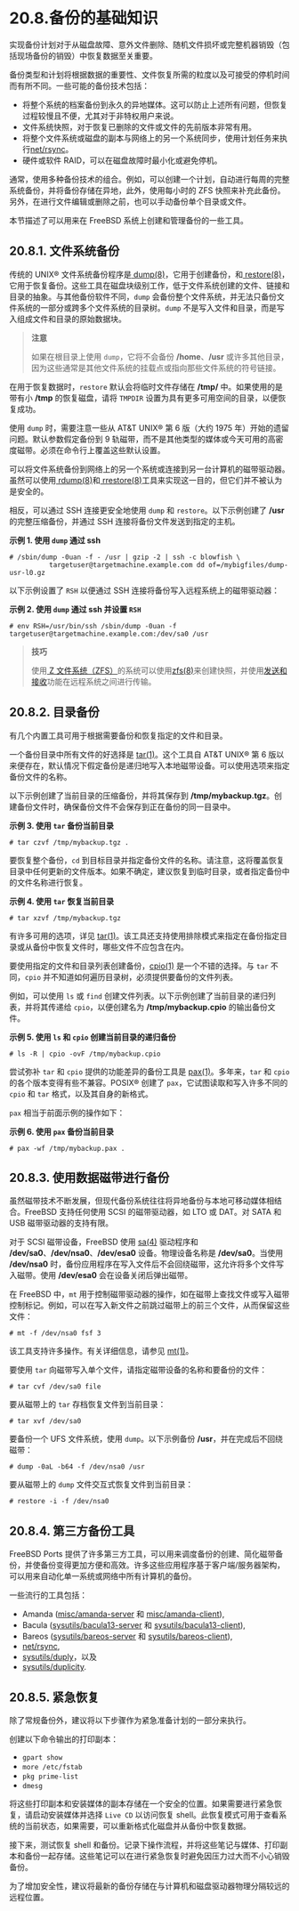 # 20.8.备份的基础知识

实现备份计划对于从磁盘故障、意外文件删除、随机文件损坏或完整机器销毁（包括现场备份的销毁）中恢复数据至关重要。

备份类型和计划将根据数据的重要性、文件恢复所需的粒度以及可接受的停机时间而有所不同。一些可能的备份技术包括：

* 将整个系统的档案备份到永久的异地媒体。这可以防止上述所有问题，但恢复过程较慢且不便，尤其对于非特权用户来说。
* 文件系统快照，对于恢复已删除的文件或文件的先前版本非常有用。
* 将整个文件系统或磁盘的副本与网络上的另一个系统同步，使用计划任务来执行[net/rsync](https://cgit.freebsd.org/ports/tree/net/rsync/)。
* 硬件或软件 RAID，可以在磁盘故障时最小化或避免停机。

通常，使用多种备份技术的组合。例如，可以创建一个计划，自动进行每周的完整系统备份，并将备份存储在异地，此外，使用每小时的 ZFS 快照来补充此备份。另外，在进行文件编辑或删除之前，也可以手动备份单个目录或文件。

本节描述了可以用来在 FreeBSD 系统上创建和管理备份的一些工具。

## 20.8.1. 文件系统备份

传统的 UNIX® 文件系统备份程序是[ dump(8)](https://man.freebsd.org/cgi/man.cgi?query=dump&sektion=8&format=html)，它用于创建备份，和[ restore(8)](https://man.freebsd.org/cgi/man.cgi?query=restore&sektion=8&format=html)，它用于恢复备份。这些工具在磁盘块级别工作，低于文件系统创建的文件、链接和目录的抽象。与其他备份软件不同，`dump` 会备份整个文件系统，并无法只备份文件系统的一部分或跨多个文件系统的目录树。`dump` 不是写入文件和目录，而是写入组成文件和目录的原始数据块。

>**注意**
>
>如果在根目录上使用 `dump`，它将不会备份 **/home**、**/usr** 或许多其他目录，因为这些通常是其他文件系统的挂载点或指向那些文件系统的符号链接。

在用于恢复数据时，`restore` 默认会将临时文件存储在 **/tmp/** 中。如果使用的是带有小 **/tmp** 的恢复磁盘，请将 `TMPDIR` 设置为具有更多可用空间的目录，以便恢复成功。

使用 `dump` 时，需要注意一些从 AT&T UNIX® 第 6 版（大约 1975 年）开始的遗留问题。默认参数假定备份到 9 轨磁带，而不是其他类型的媒体或今天可用的高密度磁带。必须在命令行上覆盖这些默认设置。

可以将文件系统备份到网络上的另一个系统或连接到另一台计算机的磁带驱动器。虽然可以使用[ rdump(8)](https://man.freebsd.org/cgi/man.cgi?query=rdump&sektion=8&format=html)和[ rrestore(8)](https://man.freebsd.org/cgi/man.cgi?query=rrestore&sektion=8&format=html)工具来实现这一目的，但它们并不被认为是安全的。

相反，可以通过 SSH 连接更安全地使用 `dump` 和 `restore`。以下示例创建了 **/usr** 的完整压缩备份，并通过 SSH 连接将备份文件发送到指定的主机。

**示例 1. 使用 `dump` 通过 ssh**

```
# /sbin/dump -0uan -f - /usr | gzip -2 | ssh -c blowfish \
          targetuser@targetmachine.example.com dd of=/mybigfiles/dump-usr-l0.gz
```

以下示例设置了 `RSH` 以便通过 SSH 连接将备份写入远程系统上的磁带驱动器：

**示例 2. 使用 `dump` 通过 ssh 并设置 `RSH`**

```
# env RSH=/usr/bin/ssh /sbin/dump -0uan -f targetuser@targetmachine.example.com:/dev/sa0 /usr
```

>**技巧**
>
>使用[ Z 文件系统（ZFS）](https://docs.freebsd.org/en/books/handbook/zfs/#)的系统可以使用[zfs(8)](https://man.freebsd.org/cgi/man.cgi?query=zfs&sektion=8&format=html)来创建快照，并使用[发送和接收](https://docs.freebsd.org/en/books/handbook/zfs/#zfs-zfs-send)功能在远程系统之间进行传输。


## 20.8.2. 目录备份

有几个内置工具可用于根据需要备份和恢复指定的文件和目录。

一个备份目录中所有文件的好选择是 [tar(1)](https://man.freebsd.org/cgi/man.cgi?query=tar&sektion=1&format=html)。这个工具自 AT&T UNIX® 第 6 版以来便存在，默认情况下假定备份是递归地写入本地磁带设备。可以使用选项来指定备份文件的名称。

以下示例创建了当前目录的压缩备份，并将其保存到 **/tmp/mybackup.tgz**。创建备份文件时，确保备份文件不会保存到正在备份的同一目录中。

**示例 3. 使用 `tar` 备份当前目录**

```
# tar czvf /tmp/mybackup.tgz .
```

要恢复整个备份，`cd` 到目标目录并指定备份文件的名称。请注意，这将覆盖恢复目录中任何更新的文件版本。如果不确定，建议恢复到临时目录，或者指定备份中的文件名称进行恢复。

**示例 4. 使用 `tar` 恢复当前目录**

```
# tar xzvf /tmp/mybackup.tgz
```

有许多可用的选项，详见 [tar(1)](https://man.freebsd.org/cgi/man.cgi?query=tar&sektion=1&format=html)。该工具还支持使用排除模式来指定在备份指定目录或从备份中恢复文件时，哪些文件不应包含在内。

要使用指定的文件和目录列表创建备份，[cpio(1)](https://man.freebsd.org/cgi/man.cgi?query=cpio&sektion=1&format=html) 是一个不错的选择。与 `tar` 不同，`cpio` 并不知道如何遍历目录树，必须提供要备份的文件列表。

例如，可以使用 `ls` 或 `find` 创建文件列表。以下示例创建了当前目录的递归列表，并将其传递给 `cpio`，以便创建名为 **/tmp/mybackup.cpio** 的输出备份文件。

**示例 5. 使用 `ls` 和 `cpio` 创建当前目录的递归备份**

```
# ls -R | cpio -ovF /tmp/mybackup.cpio
```

尝试弥补 `tar` 和 `cpio` 提供的功能差异的备份工具是 [pax(1)](https://man.freebsd.org/cgi/man.cgi?query=pax&sektion=1&format=html)。多年来，`tar` 和 `cpio` 的各个版本变得有些不兼容。POSIX® 创建了 `pax`，它试图读取和写入许多不同的 `cpio` 和 `tar` 格式，以及其自身的新格式。

`pax` 相当于前面示例的操作如下：

**示例 6. 使用 `pax` 备份当前目录**

```
# pax -wf /tmp/mybackup.pax .
```

## 20.8.3. 使用数据磁带进行备份

虽然磁带技术不断发展，但现代备份系统往往将异地备份与本地可移动媒体相结合。FreeBSD 支持任何使用 SCSI 的磁带驱动器，如 LTO 或 DAT。对 SATA 和 USB 磁带驱动器的支持有限。

对于 SCSI 磁带设备，FreeBSD 使用 [sa(4)](https://man.freebsd.org/cgi/man.cgi?query=sa&sektion=4&format=html) 驱动程序和 **/dev/sa0**、**/dev/nsa0**、**/dev/esa0** 设备。物理设备名称是 **/dev/sa0**。当使用 **/dev/nsa0** 时，备份应用程序在写入文件后不会回绕磁带，这允许将多个文件写入磁带。使用 **/dev/esa0** 会在设备关闭后弹出磁带。

在 FreeBSD 中，`mt` 用于控制磁带驱动器的操作，如在磁带上查找文件或写入磁带控制标记。例如，可以在写入新文件之前跳过磁带上的前三个文件，从而保留这些文件：

```
# mt -f /dev/nsa0 fsf 3
```

该工具支持许多操作。有关详细信息，请参见 [mt(1)](https://man.freebsd.org/cgi/man.cgi?query=mt&sektion=1&format=html)。

要使用 `tar` 向磁带写入单个文件，请指定磁带设备的名称和要备份的文件：

```
# tar cvf /dev/sa0 file
```

要从磁带上的 `tar` 存档恢复文件到当前目录：

```
# tar xvf /dev/sa0
```

要备份一个 UFS 文件系统，使用 `dump`。以下示例备份 **/usr**，并在完成后不回绕磁带：

```
# dump -0aL -b64 -f /dev/nsa0 /usr
```

要从磁带上的 `dump` 文件交互式恢复文件到当前目录：

```
# restore -i -f /dev/nsa0
```

## 20.8.4. 第三方备份工具

FreeBSD Ports  提供了许多第三方工具，可以用来调度备份的创建、简化磁带备份，并使备份变得更加方便和高效。许多这些应用程序基于客户端/服务器架构，可以用来自动化单一系统或网络中所有计算机的备份。

一些流行的工具包括：

* Amanda ([misc/amanda-server](https://cgit.freebsd.org/ports/tree/misc/amanda-server/) 和 [misc/amanda-client](https://cgit.freebsd.org/ports/tree/misc/amanda-client/)),
* Bacula ([sysutils/bacula13-server](https://cgit.freebsd.org/ports/tree/sysutils/bacula13-server/) 和 [sysutils/bacula13-client](https://cgit.freebsd.org/ports/tree/sysutils/bacula13-client/)),
* Bareos ([sysutils/bareos-server](https://cgit.freebsd.org/ports/tree/sysutils/bareos-server/) 和 [sysutils/bareos-client](https://cgit.freebsd.org/ports/tree/sysutils/bareos-client/)),
* [net/rsync](https://cgit.freebsd.org/ports/tree/net/rsync/),
* [sysutils/duply](https://cgit.freebsd.org/ports/tree/sysutils/duply/)，以及
* [sysutils/duplicity](https://cgit.freebsd.org/ports/tree/sysutils/duplicity/).

## 20.8.5. 紧急恢复

除了常规备份外，建议将以下步骤作为紧急准备计划的一部分来执行。

创建以下命令输出的打印副本：

* `gpart show`
* `more /etc/fstab`
* `pkg prime-list`
* `dmesg`

将这些打印副本和安装媒体的副本存储在一个安全的位置。如果需要进行紧急恢复，请启动安装媒体并选择 `Live CD` 以访问恢复 shell。此恢复模式可用于查看系统的当前状态，如果需要，可以重新格式化磁盘并从备份中恢复数据。

接下来，测试恢复 shell 和备份。记录下操作流程，并将这些笔记与媒体、打印副本和备份一起存储。这些笔记可以在进行紧急恢复时避免因压力过大而不小心销毁备份。

为了增加安全性，建议将最新的备份存储在与计算机和磁盘驱动器物理分隔较远的远程位置。

